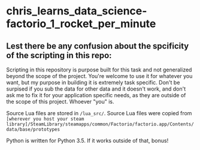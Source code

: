 # chris_learns_data_science-factorio_1_rocket_per_minute

## Lest there be any confusion about the spcificity of the scripting in this repo:
Scripting in this repository is purpose built for this task and not generalized beyond the scope of the project. You're welcome to use it for whatever you want, but my purpose in building it is extremely task specific. Don't be surpised if you sub the data for other data and it doesn't work, and don't ask me to fix it for your application specific needs, as they are outside of the scope of this project. Whoever "you" is.

Source Lua files are stored in `/lua_src/`.
Source Lua files were copied from `[wherever you host your steam library]/SteamLibrary/steamapps/common/Factorio/factorio.app/Contents/data/base/prototypes`

Python is written for Python 3.5. If it works outside of that, bonus!